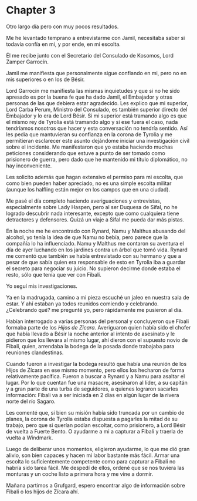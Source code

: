 # Chapter 3

Otro largo día pero con muy pocos resultados.

Me he levantado temprano a entrevistarme con Jamil, necesitaba saber si todavía confía en mi, y por ende, en mi escolta.

Él me recibe junto con el Secretario del Consulado de Kosomos, Lord Zamper Garrocín.

Jamil me manifiesta que personalmente sigue confiando en mi, pero no en mis superiores o en los de Bésir.

Lord Garrocín me manifiesta las mismas inquietudes y que si no he sido apresado es por la buena fe que ha dado Jamil, el Embajador y otras personas de las que debiera estar agradecido. Les explico que mi superior, Lord Carba Perum, Ministro del Consulado, es también superior directo del Embajador y lo era de Lord Bésir. Si mi superior está tramando algo es que el mismo rey de Tyrolia está tramando algo y si ese fuera el caso, nada tendríamos nosotros que hacer y esta conversación no tendría sentido. Así les pedía que mantuvieran su confianza en la corona de Tyrolia y me permitieran esclarecer este asunto dejándome iniciar una investigación civil sobre el incidente. Me manifestaron que yo estaba haciendo muchas peticiones considerando que estuve a punto de ser tomado como prisionero de guerra, pero dado que he mantenido mi título diplomático, no hay inconveniente.

Les solicito además que hagan extensivo el permiso para mi escolta, que como bien pueden haber apreciado, no es una simple escolta militar (aunque los halfling están mejor en los campos que en una ciudad).

Me pasé el día completo haciendo averiguaciones y entrevistas, especialmente sobre Lady Haspen, pero al ser Duquesa de Sifal, no he logrado descubrir nada interesante, excepto que como cualquiera tiene detractores y defensores. Quizá un viaje a Sifal me pueda dar más pistas.

En la noche me he encontrado con Rynard, Namu y Malthus abusando del alcohol, yo tenía la idea de que Namu no bebía, pero parece que la compañía lo ha influenciado. Namu y Malthus me contaron su aventura el día de ayer luchando en los jardines contra un árbol que tomó vida. Rynard me comentó que también se había entrevistado con su hermano y que a pesar de que sabía quien era responsable de esto en Tyrolia iba a guardar el secreto para negociar su juicio. No supieron decirme donde estaba el resto, sólo que tenía que ver con Fibali.

Yo seguí mis investigaciones.

Ya en la madrugada, camino a mi pieza escuché un jaleo en nuestra sala de estar. Y ahí estaban ya todos reunidos comiendo y celebrando. ¿Celebrando qué? me pregunté yo, pero rápidamente me pusieron al día.

Habían interrogado a varias personas del personal y concluyeron que Fibali formaba parte de los _Hijos de Zícara_. Averiguaron quien había sido el chofer que había llevado a Bésir la noche anterior al intento de asesinato y le pidieron que los llevara al mismo lugar, ahí dieron con el supuesto novio de Fibali, quien, arrendaba la bodega de la posada donde trabajaba para reuniones clandestinas.

Cuando fueron a investigar la bodega resultó que había una reunión de los Hijos de Zícara en ese mismo momento, pero ellos los hecharon de forma relativamente pacífica. Fueron a buscar a Rynard y a Namu para asaltar el lugar. Por lo que cuentan fue una masacre, asesinaron al líder, a su capitán y a gran parte de una turba de seguidores, a quienes lograron sacarles información: Fibali va a ser iniciada en 2 días en algún lugar de la rivera norte del río Sagaro.

Les comenté que, si bien su misión había sido truncada por un cambio de planes, la corona de Tyrolia estaba dispuesta a pagarles la mitad de su trabajo, pero que si querían podían escoltar, como prisionero, a Lord Bésir de vuelta a Fuerte Bento. O ayudarme a mi a capturar a Fibali y traerla de vuelta a Windmark.

Luego de deliberar unos momentos, eligieron ayudarme, lo que me dió gran alivio, son bien capaces y hacen mi labor bastante más fácil. Armar una escolta lo suficientemente competente como para capturar a Fibali no habría sido tarea fácil. Me despedí de ellos, ordené que se nos tuviera las monturas y un coche listo a primera hora y me vine a dormir.

Mañana partimos a Grufgard, espero encontrar algo de información sobre Fibali o los hijos de Zícara ahí.
